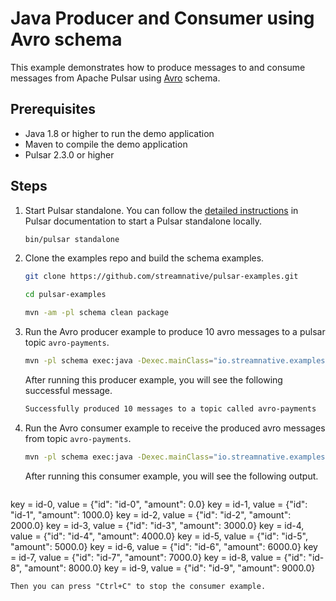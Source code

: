 # Java Producer and Consumer using Avro schema

This example demonstrates how to produce messages to and consume messages from Apache Pulsar
using [Avro](http://avro.apache.org) schema.

## Prerequisites

- Java 1.8 or higher to run the demo application
- Maven to compile the demo application
- Pulsar 2.3.0 or higher

## Steps

1. Start Pulsar standalone. You can follow the [detailed instructions](http://pulsar.apache.org/docs/en/next/standalone/)
in Pulsar documentation to start a Pulsar standalone locally.
   ```bash
   bin/pulsar standalone
   ```

2. Clone the examples repo and build the schema examples.
   ```bash
   git clone https://github.com/streamnative/pulsar-examples.git
   ```
   ```bash
   cd pulsar-examples
   ```
   ```bash
   mvn -am -pl schema clean package
   ```

3. Run the Avro producer example to produce 10 avro messages to a pulsar topic `avro-payments`.
   ```bash
   mvn -pl schema exec:java -Dexec.mainClass="io.streamnative.examples.schema.avro.AvroSchemaProducerExample"
   ```
   After running this producer example, you will see the following successful message.
   ```bash
   Successfully produced 10 messages to a topic called avro-payments
   ```

4. Run the Avro consumer example to receive the produced avro messages from topic `avro-payments`.
   ```bash
   mvn -pl schema exec:java -Dexec.mainClass="io.streamnative.examples.schema.avro.AvroSchemaConsumerExample"
   ```
   After running this consumer example, you will see the following output.
   ```bash
key = id-0, value = {"id": "id-0", "amount": 0.0}
key = id-1, value = {"id": "id-1", "amount": 1000.0}
key = id-2, value = {"id": "id-2", "amount": 2000.0}
key = id-3, value = {"id": "id-3", "amount": 3000.0}
key = id-4, value = {"id": "id-4", "amount": 4000.0}
key = id-5, value = {"id": "id-5", "amount": 5000.0}
key = id-6, value = {"id": "id-6", "amount": 6000.0}
key = id-7, value = {"id": "id-7", "amount": 7000.0}
key = id-8, value = {"id": "id-8", "amount": 8000.0}
key = id-9, value = {"id": "id-9", "amount": 9000.0}
   ```
   Then you can press "Ctrl+C" to stop the consumer example.
